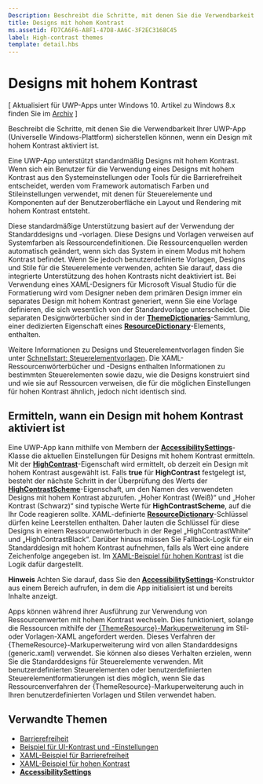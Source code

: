 ```yaml
---
Description: Beschreibt die Schritte, mit denen Sie die Verwendbarkeit Ihrer UWP-App (Universelle Windows-Plattform) sicherstellen können, wenn ein Design mit hohem Kontrast aktiviert ist.
title: Designs mit hohem Kontrast
ms.assetid: FD7CA6F6-A8F1-47D8-AA6C-3F2EC3168C45
label: High-contrast themes
template: detail.hbs
---
```


Designs mit hohem Kontrast
=============================================================================

\[ Aktualisiert für UWP-Apps unter Windows 10. Artikel zu Windows 8.x finden Sie im [Archiv](http://go.microsoft.com/fwlink/p/?linkid=619132) \]


Beschreibt die Schritte, mit denen Sie die Verwendbarkeit Ihrer UWP-App (Universelle Windows-Plattform) sicherstellen können, wenn ein Design mit hohem Kontrast aktiviert ist.

Eine UWP-App unterstützt standardmäßig Designs mit hohem Kontrast. Wenn sich ein Benutzer für die Verwendung eines Designs mit hohem Kontrast aus den Systemeinstellungen oder Tools für die Barrierefreiheit entscheidet, werden vom Framework automatisch Farben und Stileinstellungen verwendet, mit denen für Steuerelemente und Komponenten auf der Benutzeroberfläche ein Layout und Rendering mit hohem Kontrast entsteht.

Diese standardmäßige Unterstützung basiert auf der Verwendung der Standarddesigns und -vorlagen. Diese Designs und Vorlagen verweisen auf Systemfarben als Ressourcendefinitionen. Die Ressourcenquellen werden automatisch geändert, wenn sich das System in einem Modus mit hohem Kontrast befindet. Wenn Sie jedoch benutzerdefinierte Vorlagen, Designs und Stile für die Steuerelemente verwenden, achten Sie darauf, dass die integrierte Unterstützung des hohen Kontrasts nicht deaktiviert ist. Bei Verwendung eines XAML-Designers für Microsoft Visual Studio für die Formatierung wird vom Designer neben dem primären Design immer ein separates Design mit hohem Kontrast generiert, wenn Sie eine Vorlage definieren, die sich wesentlich von der Standardvorlage unterscheidet. Die separaten Designwörterbücher sind in der [**ThemeDictionaries**](https://msdn.microsoft.com/library/windows/apps/BR208807)-Sammlung, einer dedizierten Eigenschaft eines [**ResourceDictionary**](https://msdn.microsoft.com/library/windows/apps/BR208794)-Elements, enthalten.

Weitere Informationen zu Designs und Steuerelementvorlagen finden Sie unter [Schnellstart: Steuerelementvorlagen](https://msdn.microsoft.com/library/windows/apps/xaml/Hh465374). Die XAML-Ressourcenwörterbücher und -Designs enthalten Informationen zu bestimmten Steuerelementen sowie dazu, wie die Designs konstruiert sind und wie sie auf Ressourcen verweisen, die für die möglichen Einstellungen für hohen Kontrast ähnlich, jedoch nicht identisch sind.

<span id="Detecting_when_a_high-contrast_theme_is_enabled"></span><span id="detecting_when_a_high-contrast_theme_is_enabled"></span><span id="DETECTING_WHEN_A_HIGH-CONTRAST_THEME_IS_ENABLED"></span>Ermitteln, wann ein Design mit hohem Kontrast aktiviert ist
-----------------------------------------------------------------------------------------------------------------------------------------------------------------------------------------------------------------------------------------------------

Eine UWP-App kann mithilfe von Membern der [**AccessibilitySettings**](https://msdn.microsoft.com/library/windows/apps/BR242237)-Klasse die aktuellen Einstellungen für Designs mit hohem Kontrast ermitteln. Mit der [**HighContrast**](https://msdn.microsoft.com/library/windows/apps/BR242237_highcontrast)-Eigenschaft wird ermittelt, ob derzeit ein Design mit hohem Kontrast ausgewählt ist. Falls **true** für **HighContrast** festgelegt ist, besteht der nächste Schritt in der Überprüfung des Werts der [**HighContrastScheme**](https://msdn.microsoft.com/library/windows/apps/BR242237_highcontrastscheme)-Eigenschaft, um den Namen des verwendeten Designs mit hohem Kontrast abzurufen. „Hoher Kontrast (Weiß)“ und „Hoher Kontrast (Schwarz)“ sind typische Werte für **HighContrastScheme**, auf die Ihr Code reagieren sollte. XAML-definierte [**ResourceDictionary**](https://msdn.microsoft.com/library/windows/apps/BR208794)-Schlüssel dürfen keine Leerstellen enthalten. Daher lauten die Schlüssel für diese Designs in einem Ressourcenwörterbuch in der Regel „HighContrastWhite“ und „HighContrastBlack“. Darüber hinaus müssen Sie Fallback-Logik für ein Standarddesign mit hohem Kontrast aufnehmen, falls als Wert eine andere Zeichenfolge angegeben ist. Im [XAML-Beispiel für hohen Kontrast](http://go.microsoft.com/fwlink/p/?linkid=254993) ist die Logik dafür dargestellt.

**Hinweis**  Achten Sie darauf, dass Sie den [**AccessibilitySettings**](https://msdn.microsoft.com/library/windows/apps/BR242237)-Konstruktor aus einem Bereich aufrufen, in dem die App initialisiert ist und bereits Inhalte anzeigt.

 

Apps können während ihrer Ausführung zur Verwendung von Ressourcenwerten mit hohem Kontrast wechseln. Dies funktioniert, solange die Ressourcen mithilfe der [{ThemeResource}-Markuperweiterung](https://msdn.microsoft.com/library/windows/apps/Mt185591) im Stil- oder Vorlagen-XAML angefordert werden. Dieses Verfahren der {ThemeResource}-Markuperweiterung wird von allen Standarddesigns (generic.xaml) verwendet. Sie können also dieses Verhalten erzielen, wenn Sie die Standarddesigns für Steuerelemente verwenden. Mit benutzerdefinierten Steuerelementen oder benutzerdefinierten Steuerelementformatierungen ist dies möglich, wenn Sie das Ressourcenverfahren der {ThemeResource}-Markuperweiterung auch in Ihren benutzerdefinierten Vorlagen und Stilen verwendet haben.

<span id="related_topics"></span>Verwandte Themen
-----------------------------------------------

* [Barrierefreiheit](accessibility.md)
* [Beispiel für UI-Kontrast und -Einstellungen](http://go.microsoft.com/fwlink/p/?linkid=231539)
* [XAML-Beispiel für Barrierefreiheit](http://go.microsoft.com/fwlink/p/?linkid=238570)
* [XAML-Beispiel für hohen Kontrast](http://go.microsoft.com/fwlink/p/?linkid=254993)
* [**AccessibilitySettings**](https://msdn.microsoft.com/library/windows/apps/BR242237)
 

 





<!--HONumber=Mar16_HO3-->


